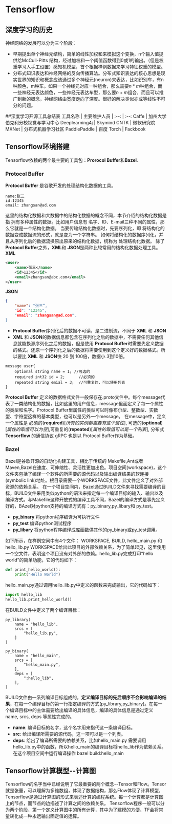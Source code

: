 # Tensorflow
## 深度学习的历史
神经网络的发展可以分为三个阶段：  
* 早期提出单个神经元结构，简单的线性加权和来模拟这个变换，n个输入值提供给McCull-Pitts 结构，经过加权和一个阈值函数得到0或1的输出。（但是权重学习人手工设置）感知机模型，首个根据样例数据来学习特征权重的模型。
* 分布式知识表达和神经网络的反向传播算法。分布式知识表达的核心思想是现实世界的知识和概念应该通过多个神经元(neuron)来表达，比如识别车，有n种颜色，m种车。如果一个神经元对应一种组合，那么需要$n*m$种组合，而一些神经元表达颜色，一些神经元表达车型，那么要$n+m$组合，而且可以推广到新的概念，神经网络由宽度走向了深度。很好的解决类似亦或等线性不可分的问题。

##深度学习开源工具总结表
工具名称 | 主要维护人员 | 
:--: | :--:
Caffe | 加州大学伯克利分校视觉与学习中心
Deeplearning4j | Skymind
CNTK | 微软研究院
MXNet | 分布式机器学习社区
PaddlePaddle | 百度
Torch | Fackbook

## Tensorflow环境搭建
Tensorflow依赖的两个最主要的工具包：**Prorocol Buffer**和**Bazel**.

### Protocol Buffer
**Protocol Buffer** 是谷歌开发的处理结构化数据的工具。
```
name:张三
id:12345
email: zhangsan@ad.com
``` 
这里的结构化数据和大数据中的结构化数据的概念不同，本节介绍的结构化数据是指 拥有多种属性的数据。比如用户信息有 名字、ID、E-mail三种不同的属性，那么它就是一个结构化数据。
当要传输结构化数据时，先要序列化，即 将结构化的数据变成数据流的形式，就是变为一个字符串。 如何将结构化的数据序列化，并且从序列化后的数据流换原出原来的结构化数据，统称为 处理结构化数据。
除了**Protocol Buffer**之外，**XML**和 **JSON**是两种比较常用的结构化数据处理工具。
**XML**
```xml
<user>
    <name>张三</name>
    <id>12345</id>
    <email>zhangsan@abc.com</email>
</user>
```
**JSON**
```json
{
    "name": "张三“,
    "id": "12345",
    "email": "zhangsan@ad.com",
}
```
 * **Protocol Buffer**序列化后的数据不可读，是二进制流，不同于 **XML** 和 **JSON** 
 *  **XML** 和 **JSON**的数据信息都包含在序列化之后的数据中，不需要任何其他信息就能换源序列化之后的数据，但是使用 **Protocol Buffer**时需要先定义数据的格式。还原一个序列化之后的数据将需要使用到这个定义好的数据格式。所以要比  **XML** 和 **JSON**快 20 到 100倍，数据小 3到10倍。
```
message user{
    optional string name = 1; //可选的
    required int32 id = 2;      //必须的
    repeated string emial = 3;  //可重复的，可以使用列表
}
```
**Protocol Buffer** 定义的数据格式文件一般保存在.proto文件中。每个message代表了一类结构化的数据，比如这里的用户信息，message里面定义了每一个属性的类型和名字。Protocol Buffer里属性的类型可以时像布尔型、整数型、实数型、字符型这样的基本类型，也可以是另外一个message。
在message中，定义一个属性是 必须的(**required**)[*所有的实例都需要有这个属性*], 可选的(**optional**)[*属性的取值可以为空*],可重复的(**repeated**)[*属性的取值可以是一个列表*],
分布式 **Tensorflow** 的通信协议 gRPC 也是以 Protocol Buffer作为基础。

### Bazel

Bazel是谷歌开源的自动化构建工具，相比于传统的 Makefile,Ant或者Maven,Bazel在速度、可伸缩性、灵活性更加出色。项目空间(workspace)，这个文件夹包括了编译一个软件的所需要的源代码以及输出编译结果的软连接(symbolic link)地址。根目录需要一个WORKSPACE文件，此文件定义了对外部资源的依赖关系。
在一个项目空间内，Bazel通过BUILD文件来寻找需要编译的目标，BUILD文件采用类似python的语法来指定每一个编译目标的输入、输出以及编译方式。与Makefile这种开放式的编译工具不同，Bazel的编译方式是事先定义好的，BAzel对python支持的编译方式有：py_binary,py_libary和 py_test。
* **py_binary** 将python程序编译为可执行文件
* **py_test** 编译python测试程序
* **py_libary** 将python程序编译成库函数供其他的py_binary或py_test调用。

如下所示，在样例空间中有4个文件：
WORKSPACE, BUILD, hello_main.py 和 hello_lib.py
WORKSPACE给出此项目的外部依赖关系，为了简单起见，这里使用一个空文件，表明这个项目没有对外部的依赖。hello_lib.py完成打印“hello world”的简单功能，它的代码如下：
```python
def print_hello_world():
    print("Hello World")
```
hello_main.py通过调用hello_lib.py中定义的函数来完成输出，它的代码如下：
```python
import hello_lib
hello_lib.print_hello_world()
```
在BUILD文件中定义了两个编译目标：
```
py_library(
    name = "hello_lib",
    srcs = [
        "hello_lib.py",
    ]
)

py_binary(
    name = "hello_main",
    srcs = [
        "hello_main.py",
    ],
    deps = [
        ":hello_lib",
    ],
)
```
BUILD文件由一系列编译目标组成的，**定义编译目标的先后顺序不会影响编译的结果**，在每一个编译目标的第一行指定编译的方式(py_library,py_binary)。在每一个编译目标中的主体需要给出编译的具体信息，编译的具体信息是通过定义 name, srcs, deps 等属性完成的。
* **name**: 编译目标的名字，这个名字用来指代这一条编译目标。
* **src**: 给出编译所需要的源代码，这一项可以是一个列表。
* **deps**: 给出了编译所需要的依赖关系，比如hello_main.py 需要调用hello_lib.py中的函数，所以hello_main的编译目标将hello_lib作为依赖关系。在这个项目空间中运行编译操作 bazel build:hello_main

## Tensorflow计算模型--计算图
Tensorflow的名字当中已经说明了它最重要的两个概念--Tensor和Flow。Tensor就是张量，可以理解为多维数组，体现了数据结构，那么Flow体现了计算模型，Tensorflow是通过计算图的形式来表述计算的编程系统。每一个计算都是计算图上的节点，而节点的边描述了计算之间的依赖关系。
Tensorflow程序一般可以分为两个阶段，第一个定义计算图中的所有计算，其中为了建模的方便，TF会将常量转化成一种永远输出固定值的运算。